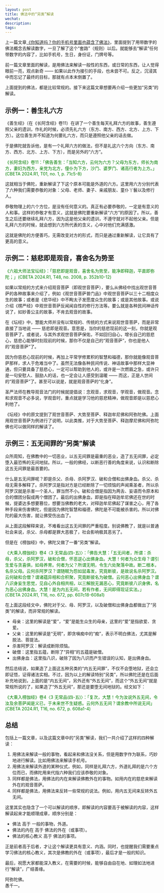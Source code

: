 ```yaml
---
layout: post
title: 佛法中的“另类”解读
wechat: 
description: 
tags:
---
```


上一篇文章[《你知道吗？你的手机号里面也蕴含了佛法》](https://mp.weixin.qq.com/s/NkozzuZg_PdXdrnkpPWZjg)，里面提到了用带数字的佛法概念去解读数字，一旦了解了这个“套路”（规则）以后。就能够去“解读”任何带数字的内容了，比如手机号，生日，身份证，门牌号等。

前一篇文章里面的解读，是用佛法来解读一般性的东西，或日常的东西，让人觉得眼前一亮，观点新奇 —— 如果以此作为接引的手段，也未尝不可。反之，沉浸其中而忘记了最终的目标，那就有点本末倒置了。

上面提到的佛法，都是比较常规的。接下来这篇文章想要再介绍一些更加“另类”的解读。

## 示例一：善生礼六方

《善生经》（在《长阿含经》卷11）在讲了一个善生每天礼拜六方的故事，善生遵照父亲的遗训，作礼的时候，必须先礼六方（东方、南方、西方、北方、上方、下方）。这位善生并不知道为何要礼六方，而只是遵照他父亲的话去做。

于是佛陀就告诉他，是有一个礼拜六方的做法，但不是礼这六个方向（东方、南方、西方、北方、上方、下方），而是另外的“六方”。

<span style="color:green">《长阿含经》卷11：「佛告善生：「当知六方，云何为六方？父母为东方，师长为南方，妻妇为西方，亲党为北方，僮仆为下方，沙门、婆罗门、诸高行者为上方。」(CBETA 2024.R1, T01, no. 1, p. 71c5-8)

这就相当于佛陀，重新解读了下这个原本可能是外道的六方。这里用六方分别代表了六种我们需要恭敬的对象：父母、老师、妻子、亲戚朋友、童仆丫鬟以及修行人。

恭敬物理上的六个方位，是没有任何意义的。真正有必要恭敬的，一定是有意义的人和事。这样的恭敬才有意义，这就是佛陀要重新解读“六方”的原因了。所以，善生之后还要继续礼拜六方，因为这是他父亲的遗训，不遵守就对不起他父亲。但是礼拜六方的时候，就会想到六方所代表的含义，心中对他们充满感激。

这就是佛陀的方便善巧，无需改变对方的形式，而只是通过重新解读，让它具有了更高的意义。

## 示例二：慈悲即是观音，喜舍名为势至

<span style="color:green">《六祖大师法宝坛经》：「慈悲即是观音，喜舍名为势至，能净即释迦，平直即弥陀；」(CBETA 2024.R1, T48, no. 2008, p. 352b10-12)

如果以常规的方式来介绍观音菩萨（即观世音菩萨），要么从佛经中找出观世音菩萨的各种故事来介绍了，例如《观世音菩萨普门品》中观世音菩萨以三十二相度众生的故事；或者是《悲华经》中不眴太子发愿度众生的故事；或是其他故事。或说介绍《楞严经》中观世音菩萨反闻闻自性的修行方法等。要么就是各种民间神话传说了，如妙善公主的故事，不肯去观音的故事。

在《坛经》中，慧能大师并没有以常规的、传统的方式来说观世音菩萨，而是非常直接了当地说 —— 慈悲即是观音。意思是，当你的慈悲现前的这一刻，你就是观音菩萨了。或者说，与其外求观世音菩萨保佑，不如回归自心，增长自己的慈悲心，慈悲心能够时刻现前的时候，那你不仅是自己的“观音菩萨”，你也是他人的“观音菩萨”了。

因为你慈悲心现前的时候，再加上平常学修累积的智慧和福德，那你就能像观音菩萨那样，求人于危难当中了。虽然无法像各种民间传说、神话故事中那样大显神通，但只要具备了慈悲心，一定可以帮助到他人的，或许是一次燃眉之急，或许只是一句安慰人、鼓励人的话，也一定会让人感受到温暖 —— 而这，正是人世间的“观音菩萨”了。甚至可以说是，就是观音菩萨的“化身”。

圣严法师在教导观音法门的时候就提倡说：念观音，求观音，学观音，做观音。念和求观音不必多说，学观音时，重点就是学习他的慈悲精神，做观音即是以慈悲心利他了。

《坛经》中的原文提到了观世音菩萨、大势至菩萨、释迦牟尼佛和阿弥陀佛。上面用观世音菩萨为例进行了说明，以此类推，对于大势至菩萨、释迦摩尼佛和阿弥陀佛也可以做同样的解读了。

## 示例三：五无间罪的“另类”解读

众所周知，在佛教中的一切恶业，以五无间罪是最重的恶业，造了五无间罪，必定堕入最恐怖的无间地狱。所以，一般的佛经，以断恶行善的角度来说，认识和断除这五无间罪是最首要的。

什么是五无间罪呢？即是杀父、杀母、杀阿罗汉、破和合僧和出佛身血。杀父、杀母无需多解释了。杀阿罗汉是指对方是已经断除了一切烦恼的声闻乘圣者，所以杀阿罗汉就是杀害一个圣人，罪当然不小。破和合僧是指因为两舌、妄语而令原本和合的僧团分裂成两个僧团了。最后的出佛身血，即是指在释迦牟尼佛还在世的时候，提婆达多想要篡位，想要当佛教的老大，对释迦牟尼佛起了谋害之心，用了各种手段来伤害佛陀，但是因为佛陀智慧和福德，佛陀是不可能被杀害的。所以对佛陀的最大伤害，就让佛受伤出血了。

从上面这段解释来说，不难看出这五无间罪的严重程度。别说佛教了，就是以普通社会来说，杀父、杀母都是罪大恶极了，社会影响极其恶劣了。

但是在《楞伽经》中，佛陀又做了一番“另类”解读。

<span style="color:green">《大乘入楞伽经》卷4〈3 无常品(四-五)〉：「佛告大慧：「五无间者，所谓：杀母，杀父，杀阿罗汉，破和合僧，怀恶逆心出佛身血。大慧！何者为众生母？谓引生爱与贪喜俱，如母养育。何者为父？所谓无明，令生六处聚落中故。断二根本，名杀父母。云何杀阿罗汉？谓随眠为怨如鼠毒发，究竟断彼，是故说名杀阿罗汉。云何破和合僧？谓诸蕴异相和合积聚，究竟断彼名为破僧。云何恶心出佛身血？谓八识身妄生思觉，见自心外自相共相，以三解脱无漏恶心，究竟断彼八识身佛，名为恶心出佛身血。大慧！是为内五无间，若有作者，无间即得现证实法。」(CBETA 2024.R1, T16, no. 672, pp. 607c18-608a1)

在上面这段经文中，佛陀对于父、母、阿罗汉，以及破僧和出佛身血都做出了“另类”的解读，而非常规的解读。

* 母亲：这里的解读是“爱”，“爱”是能生众生的母亲，这里的“爱”是指欲爱、贪爱。
* 父亲：这里的解读是“无明”，即贪嗔痴中的“痴”，表示不明白佛法，尤其是解脱法、菩提法。
* 杀害阿罗汉：解读成断除烦恼。
* 破僧：这里指五蕴，断除了“异相”的五蕴是破僧。
* 出佛身血：这里指八识，破除了因为八识而产生错误的认知，是出佛身血。

然后总结说，如果造了上面这五种另类的“内五无间罪”，不仅不会堕地狱，还会立即证悟，证得诸法实相。不过，因为以上的解读特别“另类”，所以佛陀还是在后面补充地说到，上面的是“内五无间”，另外还有“外五无间”，而这个“外五无间”就是常规所说的了，如果造了“外五无间”，那还是要堕无间地狱的。经文如下：

<span style="color:green">《大乘入楞伽经》卷4〈3 无常品(四-五)〉：「复次，大慧！今为汝说外五无间，令汝及余菩萨闻是义已，于未来世不生疑惑。云何外五无间？谓余教中所说无间」(CBETA 2024.R1, T16, no. 672, p. 608a1-4)

## 总结

包括上一篇文章，以及这篇文章中的“另类”解读，我们一共介绍了这样的四种解读：
1. 用佛法来解读一般的事物，看起来和佛法没关系，但是用数字作为联系，巧妙地进行解读。比如用佛法来解读手机号。
2. 用佛法来解读外道的某种仪式，例如，同样是礼拜六方，外道礼拜的是六个方位而已，而佛陀用来代指六种我们应该恭敬的对象。
3. 同样都是佛法，用佛法的内在来解读佛教外在的事物。如用内在的慈悲来解读外在的观音菩萨。
4. 同样都是佛法，用佛法来反转一些常规的说法。例如，用内五无间来反转外五无间。

这里其实也隐含了一个可以解读的顺序，即解读的内容要高于被解读的内容，这样解读起来才能顺理成章，顺序分别是：<br>
* 佛法 高于 一般的事物，外道。<br>
* 佛法的内在 高于 佛法的外在（或事项）。<br>
* 佛法的核心教义 高于 佛法的事项。<br>

正是前者高于后者，才让这个解读更具有意义、内涵。同时，也提醒我们需要重点学习佛法的核心教义，其次是佛教的外在（或事项），最后才是一般的知识。

最后，祝愿大家都能深入教义，在需要的时候，能够自由自在地、如理如法地进行“解读”，广结善缘。

阿弥陀佛。<br>
愚千一。

